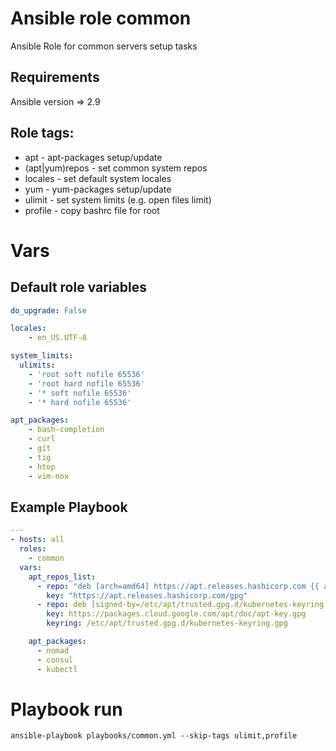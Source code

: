 # Ansible role common
Ansible Role for common servers setup tasks

## Requirements
Ansible version => 2.9

## Role tags:
  - apt - apt-packages setup/update 
  - (apt|yum)repos - set common system repos
  - locales - set default system locales
  - yum - yum-packages setup/update
  - ulimit - set system limits (e.g. open files limit)
  - profile - copy bashrc file for root

# Vars
## Default role variables
```yaml
do_upgrade: False

locales:
    - en_US.UTF-8

system_limits:
  ulimits:
    - 'root soft nofile 65536'
    - 'root hard nofile 65536'
    - '* soft nofile 65536'
    - '* hard nofile 65536'

apt_packages:
    - bash-completion
    - curl
    - git
    - tig
    - htop
    - vim-nox
```
## Example Playbook
```yaml
---
- hosts: all
  roles:
    - common
  vars:
    apt_repos_list:
      - repo: "deb [arch=amd64] https://apt.releases.hashicorp.com {{ ansible_distribution_release }} main"
        key: "https://apt.releases.hashicorp.com/gpg"
      - repo: deb [signed-by=/etc/apt/trusted.gpg.d/kubernetes-keyring.gpg] https://apt.kubernetes.io/ kubernetes-xenial main
        key: https://packages.cloud.google.com/apt/doc/apt-key.gpg
        keyring: /etc/apt/trusted.gpg.d/kubernetes-keyring.gpg

    apt_packages:
      - nomad
      - consul
      - kubectl
```
# Playbook run
```
ansible-playbook playbooks/common.yml --skip-tags ulimit,profile
```
